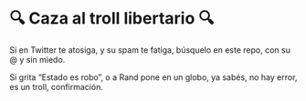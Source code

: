# 🔍 Caza al troll libertario 🔍

Si en Twitter te atosiga,
y su spam te fatiga,
búsquelo en este repo,
con su @ y sin miedo.

Si grita “Estado es robo”,
o a Rand pone en un globo,
ya sabés, no hay error,
es un troll, confirmación.
